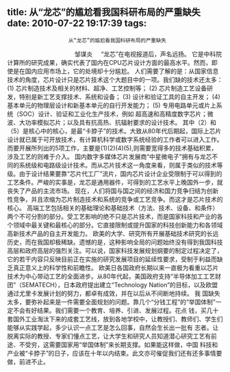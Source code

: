 title: 从“龙芯”的尴尬看我国科研布局的严重缺失
date: 2010-07-22 19:17:39
tags: 
---


						从“龙芯”的尴尬看我国科研布局的严重缺失
                                        邹谋炎
 
  “龙芯”在电视报道后，声名远扬。
它是中科院计算所的研究成果，确实代表了国内在CPU芯片设计方面的最高水平。然而，即使是在国内应用市场上，它的处境却十分尴尬。
人们需要了解的是：从国家信息技术的角度，芯片设计只是芯片技术这个大题目中的一项。我们缺的技术还太多：
(1) 芯片制造技术及相关的材料、超净、工艺控制等；
(2) 芯片制造工艺设备研发，特别是新工艺支撑技术、系统和设备；
(3) 设计和验证工具的自主开发；
(4) 基本单元的物理层设计和新基本单元的自行开发能力；
(5) 专用电路单元或片上系统（SOC）设计、验证和工业化生产技术，例如
超高速和高精度数字芯片；微波、大功率模拟芯片；以及具有抗高热、抗辐射要求的设计技术。
其中（2）和（5）是核心中的核心，是最“卡脖子”的技术。大致从80年代后期起，国际上芯片设计就已属于可开放技术，有计算机科学或数字系统经验的工作者可以进入工作。而要开展所列出的5项工作，主要是(1)(2)(4)(5),则需要宽得多的技术基础积累，涉及工艺的则难于介入。
国内数字多媒体芯片发展商“中星微电子”拥有与龙芯不同的系统级和电路级设计技术。而从芯片技术这一角度来看，则属于类似的技术等级。由于设计结果要靠“芯片代工厂”流片，国内芯片设计企业受限制于可以得到的工艺条件。严峻的实事是，龙芯是通用器件，可得到的工艺水平上晚国外一步，就丧失了产品的主流市场。
现在，人们将国与国之间的经济和国力竞争归结为创新性竞争，并且浓缩为芯片制造技术和系统的竞争或工艺竞争。而这才是芯片技术的核心。
高端工艺包括相关的基础理论和基础技术（方法、技术、设备、和条件）两个不可分割的部分。受工艺影响的绝不只是芯片技术，而是国家科技和产业的各个领域中最关键和最核心的部分。它直接限制或提升国家的科技创新能力和各领域高新技术产品的自主开发能力。
欧美的大学、研究所有开展基础技术研究的长远历史，而在我国却极稀缺。遗憾的是，这种影响全局的问题始终没有得到我国科技高层和政府高层的强烈关注。可以说，国家科技发展规划纲要的制定过程决定了，它的若干内容只反映目前正在实施的研究发展项目的延续性要求，受制于利益而缺乏真正意义上的科学性和前瞻性。
欧美日各国政府长期以来一直极为看重以芯片技术为中心带动工艺的全面进步。从80年代起，美国政府支持“半导体加工工艺财团”（SEMATECH），日本政府提出建立“Technology Nation”的目标，以及欧盟通过尤里卡发展计划的努力，都卓有成效，并在以后从不间断地持续。
我
国缺失太多，要弥补起来是一件需要全面规划的问题。靠几个“分钱工程”的“举国体制”一定不会有好结果。我们需要一个教育、培养、引进、发展过程。花点
钱，买几十套国外工业淘汰下来的成套工艺线，放到各地学校中，让教授们、教师们、学生们能够从实践学起，多少认识一点工艺是怎么回事，自然会生长出一批有
志者。让脱离实际的教授、专家们懂点工艺，让大学生和研究人员知道潜心研究工艺有前途、不受穷，这需要国家用“举国体制”来长期支撑。如果能这样做，中国
科技和产业被“卡脖子”的日子，应该在十年以内结束。此文亦可催促我们还有还多事情要做，前进不止。
		
		
		                                   